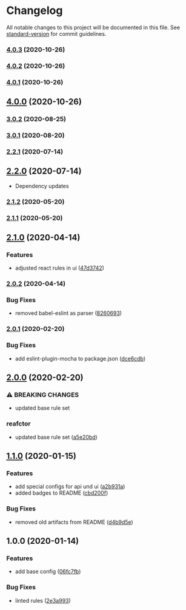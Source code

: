 # Changelog

All notable changes to this project will be documented in this file. See [standard-version](https://github.com/conventional-changelog/standard-version) for commit guidelines.

### [4.0.3](https://github.com/we-io/eslint-config-we-io/compare/v4.0.2...v4.0.3) (2020-10-26)

### [4.0.2](https://github.com/we-io/eslint-config-we-io/compare/v4.0.1...v4.0.2) (2020-10-26)

### [4.0.1](https://github.com/we-io/eslint-config-we-io/compare/v4.0.0...v4.0.1) (2020-10-26)

## [4.0.0](https://github.com/we-io/eslint-config-we-io/compare/v3.0.2...v4.0.0) (2020-10-26)

### [3.0.2](https://github.com/we-io/eslint-config-we-io/compare/v3.0.1...v3.0.2) (2020-08-25)

### [3.0.1](https://github.com/we-io/eslint-config-we-io/compare/v2.2.1...v3.0.1) (2020-08-20)

### [2.2.1](https://github.com/we-io/eslint-config-we-io/compare/v2.1.2...v2.2.1) (2020-07-14)

## [2.2.0](https://github.com/we-io/eslint-config-we-io/compare/v2.1.2...v2.2.0) (2020-07-14)
* Dependency updates

### [2.1.2](https://github.com/we-io/eslint-config-we-io/compare/v2.1.1...v2.1.2) (2020-05-20)

### [2.1.1](https://github.com/we-io/eslint-config-we-io/compare/v2.1.0...v2.1.1) (2020-05-20)

## [2.1.0](https://github.com/we-io/eslint-config-we-io/compare/v2.0.2...v2.1.0) (2020-04-14)


### Features

* adjusted react rules in ui ([47d3742](https://github.com/we-io/eslint-config-we-io/commit/47d37425d0b8da6eabecae1b623ec28aaf185607))

### [2.0.2](https://github.com/we-io/eslint-config-we-io/compare/v2.0.1...v2.0.2) (2020-04-14)


### Bug Fixes

* removed babel-eslint as parser ([8260693](https://github.com/we-io/eslint-config-we-io/commit/82606931dd37c26d6bde219f3be40749728a793e))

### [2.0.1](https://github.com/we-io/eslint-config-we-io/compare/v2.0.0...v2.0.1) (2020-02-20)


### Bug Fixes

* add eslint-plugin-mocha to package.json ([dce6cdb](https://github.com/we-io/eslint-config-we-io/commit/dce6cdb0fdc5ac43d5d1f53a5caf6ec002c4f1d8))

## [2.0.0](https://github.com/we-io/eslint-config-we-io/compare/v1.1.0...v2.0.0) (2020-02-20)


### ⚠ BREAKING CHANGES

* updated base rule set

### reafctor

* updated base rule set ([a5e20bd](https://github.com/we-io/eslint-config-we-io/commit/a5e20bd1b94dad508ce1f2f132fd9f4031ba116b))

## [1.1.0](https://github.com/we-io/eslint-config-we-io/compare/v1.0.0...v1.1.0) (2020-01-15)


### Features

* add special configs for api und ui ([a2b931a](https://github.com/we-io/eslint-config-we-io/commit/a2b931a33dee1258d1399f4e404058d13101d001))
* added badges to README ([cbd200f](https://github.com/we-io/eslint-config-we-io/commit/cbd200f35a4f46a003e16d383799ae0d92dca084))


### Bug Fixes

* removed old artifacts from README ([d4b9d5e](https://github.com/we-io/eslint-config-we-io/commit/d4b9d5ecde531adb676c869ccaf7e5aaf20da2a0))

## 1.0.0 (2020-01-14)


### Features

* add base config ([06fc7fb](https://github.com/we-io/eslint-config-we-io/commit/06fc7fb6cf2753a172e190ed41f13b8cc1f06bac))


### Bug Fixes

* linted rules ([2e3a993](https://github.com/we-io/eslint-config-we-io/commit/2e3a993fa99fe9bafc58333d1bf0c76c7ab752fd))
